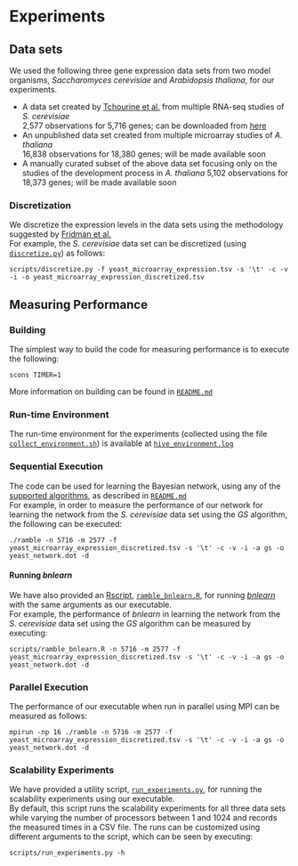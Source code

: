 # Experiments

## Data sets
We used the following three gene expression data sets from two model organisms, _Saccharomyces cerevisiae_ and _Arabidopsis thaliana_, for our experiments.
* A data set created by [Tchourine et al.](https://www.ncbi.nlm.nih.gov/pmc/articles/PMC5987223/) from multiple RNA-seq studies of _S. cerevisiae_  
2,577 observations for 5,716 genes; can be downloaded from [here](https://zenodo.org/record/3355524#.Xpx0t1NKhhE)
* An unpublished data set created from multiple microarray studies of _A. thaliana_  
16,838 observations for 18,380 genes; will be made available soon
* A manually curated subset of the above data set focusing only on the studies of the development process in _A. thaliana_
5,102 observations for 18,373 genes; will be made available soon

### Discretization
We discretize the expression levels in the data sets using the methodology suggested by [Fridman et al.](https://www.ncbi.nlm.nih.gov/pubmed/11108481)  
For example, the _S. cerevisiae_ data set can be discretized (using [`discretize.py`](scripts/discretize.py)) as follows:
<pre><code>scripts/discretize.py -f yeast_microarray_expression.tsv -s '\t' -c -v -i -o yeast_microarray_expression_discretized.tsv
</code></pre>

## Measuring Performance

### Building
The simplest way to build the code for measuring performance is to execute the following:
<pre><code>scons TIMER=1
</code></pre>
More information on building can be found in [`README.md`](README.md#building)

### Run-time Environment
The run-time environment for the experiments (collected using the file [`collect_environment.sh`](https://github.com/SC-Tech-Program/Author-Kit/blob/master/collect_environment.sh))
is available at [`hive_environment.log`](scripts/hive_environment.log)

### Sequential Execution
The code can be used for learning the Bayesian network, using any of the [supported algorithms](README.md#algorithms), as described in [`README.md`](README.md#execution)  
For example, in order to measure the performance of our network for learning the network from the _S. cerevisiae_ data set using the _GS_ algorithm, the following can be executed:
<pre><code>./ramble -n 5716 -m 2577 -f yeast_microarray_expression_discretized.tsv -s '\t' -c -v -i -a gs -o yeast_network.dot -d
</code></pre>

#### Running _bnlearn_
We have also provided an [Rscript](https://www.rdocumentation.org/packages/utils/versions/3.6.2/topics/Rscript), [`ramble_bnlearn.R`](scripts/ramble_bnlearn.R), for running [_bnlearn_](https://www.bnlearn.com/) with the same arguments as our executable.  
For example, the performance of _bnlearn_ in learning the network from the _S. cerevisiae_ data set using the _GS_ algorithm can be measured by executing:
<pre><code>scripts/ramble_bnlearn.R -n 5716 -m 2577 -f yeast_microarray_expression_discretized.tsv -s '\t' -c -v -i -a gs -o yeast_network.dot -d
</code></pre>

### Parallel Execution
The performance of our executable when run in parallel using MPI can be measured as follows:
<pre><code>mpirun -np 16 ./ramble -n 5716 -m 2577 -f yeast_microarray_expression_discretized.tsv -s '\t' -c -v -i -a gs -o yeast_network.dot -d
</code></pre>

### Scalability Experiments
We have provided a utility script, [`run_experiments.py`](scripts/run_experiments.py), for running the scalability experiments using our executable.  
By default, this script runs the scalability experiments for all three data sets while varying the number of processors between 1 and 1024 and records the measured times in a CSV file.
The runs can be customized using different arguments to the script, which can be seen by executing:
<pre><code>scripts/run_experiments.py -h
</code</pre>
